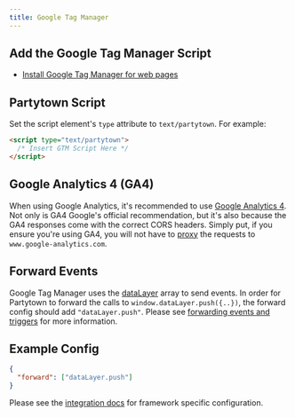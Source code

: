 ```yaml
---
title: Google Tag Manager
---
```


## Add the Google Tag Manager Script

- [Install Google Tag Manager for web pages](https://developers.google.com/tag-platform/tag-manager/web)

## Partytown Script

Set the script element's `type` attribute to `text/partytown`. For example:

```html
<script type="text/partytown">
  /* Insert GTM Script Here */
</script>
```

## Google Analytics 4 (GA4)

When using Google Analytics, it's recommended to use [Google Analytics 4](https://support.google.com/analytics/answer/10089681?hl=en). Not only is GA4 Google's official recommendation, but it's also because the GA4 responses come with the correct CORS headers. Simply put, if you ensure you're using GA4, you will not have to [proxy](/proxying-requests) the requests to `www.google-analytics.com`.

## Forward Events

Google Tag Manager uses the [dataLayer](https://developers.google.com/tag-platform/tag-manager/web/datalayer) array to send events. In order for Partytown to forward the calls to `window.dataLayer.push({..})`, the forward config should add `"dataLayer.push"`. Please see [forwarding events and triggers](/forwarding-events) for more information.

## Example Config

```json
{
  "forward": ["dataLayer.push"]
}
```

Please see the [integration docs](/integrations) for framework specific configuration.
